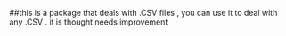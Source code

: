  ##this is a package that deals with .CSV files , you can use it to deal with any .CSV . it is thought needs improvement
